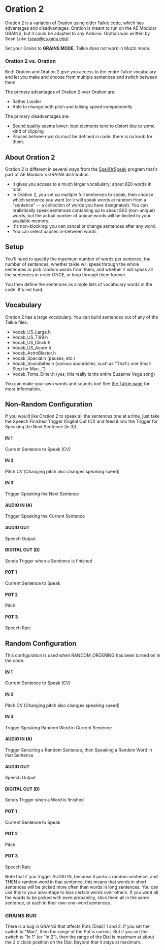 # Oration 2

Oration 2 is a variation of Oration using older Talkie code, which has advantages and disadvantages.  Oration is meant to run on the AE Modular GRAINS, but it could be adapted to any Arduino.  Oration was written by Sean Luke [sean@cs.gmu.edu]

Set your Grains to **GRAINS MODE**.  Talkie does not work in Mozzi mode.

### Oration 2 vs. Oration

Both Oration and Oration 2 give you access to the entire Talkie vocabulary and let you make and choose from multiple sentences and switch between them.

The primary advantages of Oration 2 over Oration are:

- Rather Louder
- Able to change both pitch and talking speed independently

The primary disadvantages are:

- Sound quality seems lower: loud elements tend to distort due to some kind of clipping
- Pauses between words must be defined in code: there is no knob for them.


## About Oration 2

Oration 2 is different in several ways from the [SpellOrSpeak](https://github.com/aemodular/GRAINS/tree/master/GrainsSpellOrSpeak) program that's part of AE Modular's GRAINS distribution:

- It gives you access to a much larger vocabulary: about 820 words in total.
- In Oration 2, you set up multiple full sentences to speak, then choose which sentence you want (or it will speak words at random from a "sentence" -- a collection of words you have designated).  You can realistically speak sentences containing up to about 800 (non-unique) words, but the actual number of unique words will be limited to your available memory.
- It's non-blocking: you can cancel or change sentences after any word.
- You can select pauses in-between words

## Setup

You'll need to specify the maximum number of words per sentence, the number of sentences, whether talkie will speak through the whole sentences or pick random words from them, and whether it will speak all the sentences in order ONCE, or loop through them forever.

You then define the sentences as simple lists of vocabulary words in the code.  It's not hard.

## Vocabulary

Oration 2 has a large vocabulary.  You can build sentences out of any of the Talkie files:

- Vocab_US_Large.h
- Vocab_US_TI99.h
- Vocab_US_Clock.h
- Vocab_US_Acorn.h
- Vocab_AstroBlaster.h
- Vocab_Special.h			(pauses, etc.)
- Vocab_Soundbites.h 		(various soundbites, such as "That's one Small Step for Man...")
- Vocab_Toms_Diner.h		(yes, this really is the entire Suzanne Vega song)

You can make your own words and sounds too!  See [the Talkie page](https://github.com/ArminJo/Talkie#own-vocabulary) for more information.

## Non-Random Configuration

If you would like Oration 2 to speak all the sentences one at a time, just take the Speech Finished Trigger (Digital Out (D)) and feed it into the Trigger for Speaking the Next Sentence (In 3)).

#### IN 1
Current Sentence to Speak (CV)
#### IN 2
Pitch CV [Changing pitch also changes speaking speed]
#### IN 3
Trigger Speaking the Next Sentence
#### AUDIO IN (A)
Trigger Speaking the Current Sentence
#### AUDIO OUT
Speech Output
#### DIGITAL OUT (D) 
Sends Trigger when a Sentence is finished
#### POT 1
Current Sentence to Speak
#### POT 2
Pitch
#### POT 3
Speech Rate

## Random Configuration

This configuration is used when RANDOM_ORDERING has been turned on in the code.

#### IN 1
Current Sentence to Speak (CV)
#### IN 2
Pitch CV [Changing pitch also changes speaking speed]
#### IN 3
Trigger Speaking Random Word in Current Sentence
#### AUDIO IN (A)
Trigger Selecting a Random Sentence, then Speaking a Random Word in that Sentence
#### AUDIO OUT
Speech Output
#### DIGITAL OUT (D) 
Sends Trigger when a Word is finished
#### POT 1
Current Sentence to Speak
#### POT 2
Pitch
#### POT 3
Speech Rate

Note that if you trigger AUDIO IN, because it picks a random sentence, and THEN a random word in that sentence, this means that words in short sentences will be picked more often than words in long sentences.  You can use this to your advantage to bias certain words over others.  If you want all the words to be picked with even probability, stick them all in the same sentence, or each in their own one-word sentences.

### GRAINS BUG

There is a bug in GRAINS that affects Pots (Dials) 1 and 2.  If you set the switch to "Man", then the range of the Pot is correct.  But if you set the switch to "In 1" (or "In 2"), then the range of the Dial is maximum at about the 2 o'clock position on the Dial.  Beyond that it stays at maximum.
